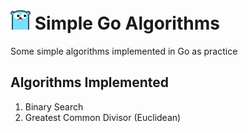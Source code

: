 <h1><img src="assets/gopher.png" width="32px" /> Simple Go Algorithms</h1> 

<p>Some simple algorithms implemented in Go as practice</p>

<h2>Algorithms Implemented</h2>
<ol>
  <li>Binary Search</li>
  <li>Greatest Common Divisor (Euclidean)</li>
</ol>
